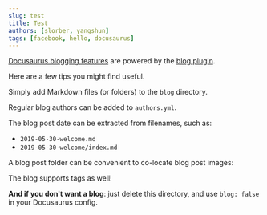 ```yaml
---
slug: test
title: Test
authors: [slorber, yangshun]
tags: [facebook, hello, docusaurus]
---
```


[Docusaurus blogging features](https://docusaurus.io/docs/blog) are powered by the [blog plugin](https://docusaurus.io/docs/api/plugins/@docusaurus/plugin-content-blog).

Here are a few tips you might find useful.

<!-- truncate -->

Simply add Markdown files (or folders) to the `blog` directory.

Regular blog authors can be added to `authors.yml`.

The blog post date can be extracted from filenames, such as:

- `2019-05-30-welcome.md`
- `2019-05-30-welcome/index.md`

A blog post folder can be convenient to co-locate blog post images:

[//]: # (![Docusaurus Plushie]&#40;./docusaurus-plushie-banner.jpeg&#41;)

The blog supports tags as well!

**And if you don't want a blog**: just delete this directory, and use `blog: false` in your Docusaurus config.
